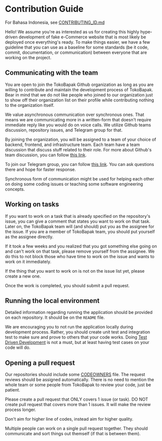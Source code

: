 # Contribution Guide

For Bahasa Indonesia, see [CONTRIBUTING_ID.md](./CONTRIBUTING_ID.md)

Hello! We assume you're as interested as us for creating this highly hype-driven development
of fake e-Commerce website that is most likely be deployed once everything's ready.
To make things easier, we have a few guideline that you can use as a baseline for some
standards (be it code, commit, documentation, or communication) between everyone that are
working on the project.

## Communicating with the team

You are open to join the TokoBapak Github organization as long as you are willing to contribute
and maintain the development process of TokoBapak. Bear in mind that we do not like people
who joined to our organization just to show off their organization list on their profile while
contributing nothing to the organization itself.

We value asynchronous communication over synchronous ones. That means we are communicating more
in a written-form that doesn't require immediate reply like you would do on voice calls.
We utilize Github teams discussion, repository issues, and Telegram group for that.

By joining the organization, you will be assigned to a team of your choice of backend, frontend,
and infrastructure team. Each team have a team discussion that discuss stuff related to their role.
For more about Github's team discussion, you can follow
[this link](https://docs.github.com/en/organizations/collaborating-with-your-team/about-team-discussions).

To join our Telegram group, you can follow [this link](https://t.me/teknologi_umum_v2).
You can ask questions there and hope for faster response.

Synchronous form of communication might be used for helping each other on doing some coding
issues or teaching some software engineering concepts.

## Working on tasks

If you want to work on a task that is already specified on the repository's issue, you can
give a comment that states you want to work on that task. Later on, the TokoBapak team will
(and should) put you as the assignee for the issue. If you are a member of TokoBapak team,
you should put yourself as the assignee directly.

If it took a few weeks and you realized that you got something else going on and can't work
on that task, please remove yourself from the assignee. We do this to not block those who have
time to work on the issue and wants to work on it immediately.

If the thing that you want to work on is not on the issue list yet, please create a new one.

Once the work is completed, you should submit a pull request.

## Running the local environment

Detailed information regarding running the application should be provided on each repository.
It should be on the `README` file.

We are encouraging you to not run the application locally during development process. Rather,
you should create unit test and integration test to make sure and prove to others that your
code works. Doing [Test Driven Development](https://www.freecodecamp.org/news/test-driven-development-what-it-is-and-what-it-is-not-41fa6bca02a2/)
is not a must, but at least having test cases on your code will do.

## Opening a pull request

Our repositories should include some [CODEOWNERS](https://help.github.com/articles/about-codeowners/)
file. The request reviews should be assigned automatically. There is no need to mention the whole team
or some people from TokoBapak to review your code, just be patient.

Please create a pull request that ONLY covers 1 issue (or task). DO NOT create pull request that
covers more than 1 issues. It will make the review process longer.

Don't aim for higher line of codes, instead aim for higher quality.

Multiple people can work on a single pull request together. They should communicate and sort things
out themself (if that is between them).
